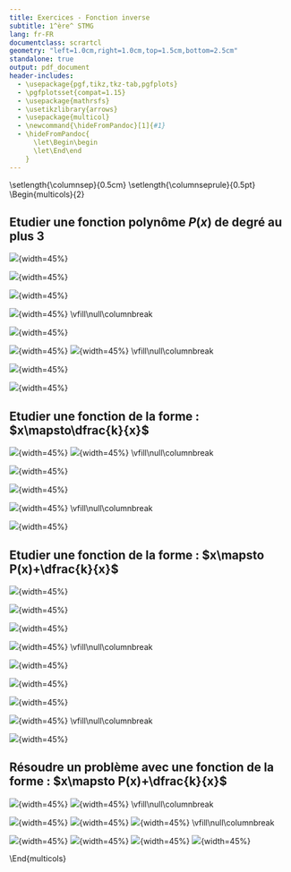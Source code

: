 ```yaml
---
title: Exercices - Fonction inverse
subtitle: 1^ère^ STMG
lang: fr-FR
documentclass: scrartcl
geometry: "left=1.0cm,right=1.0cm,top=1.5cm,bottom=2.5cm"
standalone: true
output: pdf_document
header-includes:
  - \usepackage{pgf,tikz,tkz-tab,pgfplots}
  - \pgfplotsset{compat=1.15}
  - \usepackage{mathrsfs}
  - \usetikzlibrary{arrows}
  - \usepackage{multicol}
  - \newcommand{\hideFromPandoc}[1]{#1}
  - \hideFromPandoc{
      \let\Begin\begin
      \let\End\end
    }
---
```


\setlength{\columnsep}{0.5cm}
\setlength{\columnseprule}{0.5pt}
\Begin{multicols}{2}

## Etudier une fonction polynôme $P(x)$ de degré au plus 3

![](ex/19.png){width=45%}

![](ex/20.png){width=45%}

![](ex/22.png){width=45%}

![](ex/23.png){width=45%}
\vfill\null\columnbreak

![](ex/24.png){width=45%}

![](ex/25-1.png){width=45%}
![](ex/25-2.png){width=45%}
\vfill\null\columnbreak

![](ex/47.png){width=45%}

![](ex/50.png){width=45%}

## Etudier une fonction de la forme : $x\mapsto\dfrac{k}{x}$

![](ex/27-1.png){width=45%}
![](ex/27-2.png){width=45%}
\vfill\null\columnbreak

![](ex/28.png){width=45%}

![](ex/29.png){width=45%}

![](ex/30-31.png){width=45%}
\vfill\null\columnbreak

![](ex/51.png){width=45%}

## Etudier une fonction de la forme : $x\mapsto P(x)+\dfrac{k}{x}$

![](ex/35.png){width=45%}

![](ex/37.png){width=45%}

![](ex/39.png){width=45%}

![](ex/40.png){width=45%}
\vfill\null\columnbreak

![](ex/53.png){width=45%}

![](ex/54.png){width=45%}

![](ex/55.png){width=45%}

![](ex/67.png){width=45%}
\vfill\null\columnbreak

![](ex/71.png){width=45%}

## Résoudre un problème avec une fonction de la forme : $x\mapsto P(x)+\dfrac{k}{x}$

![](ex/42-1.png){width=45%}
![](ex/42-2.png){width=45%}
\vfill\null\columnbreak

![](ex/74-1.png){width=45%}
![](ex/74-2.png){width=45%}
![](ex/74-3.png){width=45%}
\vfill\null\columnbreak

![](ex/75-1.png){width=45%}
![](ex/75-2.png){width=45%}
![](ex/75-3.png){width=45%}
![](ex/75-4.png){width=45%}

\End{multicols}